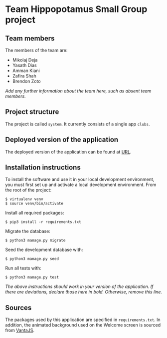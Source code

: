 # Team Hippopotamus Small Group project

## Team members
The members of the team are:
- Mikolaj Deja
- Yasath Dias
- Amman Kiani
- Zafira Shah
- Brendon Zoto

*Add any further information about the team here, such as absent team members.*

## Project structure
The project is called `system`.  It currently consists of a single app `clubs`.

## Deployed version of the application
The deployed version of the application can be found at [URL](URL).

## Installation instructions
To install the software and use it in your local development environment, you must first set up and activate a local development environment.  From the root of the project:

```
$ virtualenv venv
$ source venv/bin/activate
```

Install all required packages:

```
$ pip3 install -r requirements.txt
```

Migrate the database:

```
$ python3 manage.py migrate
```

Seed the development database with:

```
$ python3 manage.py seed
```

Run all tests with:
```
$ python3 manage.py test
```

*The above instructions should work in your version of the application.  If there are deviations, declare those here in bold.  Otherwise, remove this line.*

## Sources
The packages used by this application are specified in `requirements.txt`. In addition, the animated background used on the Welcome screen is sourced from [VantaJS](https://www.vantajs.com/?effect=net).
